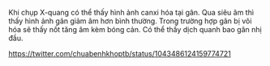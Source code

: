 Khi chụp X-quang có thể thấy hình ảnh canxi hóa tại gân. Qua siêu âm thì thấy hình ảnh gân giảm âm hơn bình thường. Trong trường hợp gân bị vôi hóa sẽ thấy nốt tăng âm kèm bóng cản. Có thể thấy dịch quanh bao gân nhị đầu.



https://twitter.com/chuabenhkhoptb/status/1043486124159774721
